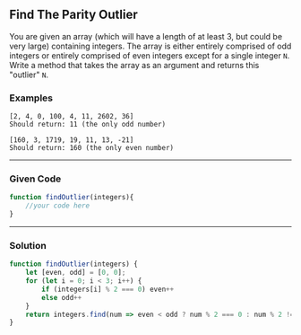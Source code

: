 ## Find The Parity Outlier

You are given an array (which will have a length of at least 3, but could be very large) containing integers. The array is either entirely comprised of odd integers or entirely comprised of even integers except for a single integer `N`. Write a method that takes the array as an argument and returns this "outlier" `N`.

### Examples

```
[2, 4, 0, 100, 4, 11, 2602, 36]
Should return: 11 (the only odd number)

[160, 3, 1719, 19, 11, 13, -21]
Should return: 160 (the only even number)
```

---

### Given Code
```javascript
function findOutlier(integers){
    //your code here
}
```

---

### Solution

```javascript
function findOutlier(integers) {
    let [even, odd] = [0, 0];
    for (let i = 0; i < 3; i++) {
        if (integers[i] % 2 === 0) even++
        else odd++
    }
    return integers.find(num => even < odd ? num % 2 === 0 : num % 2 !== 0);
}
```